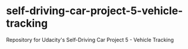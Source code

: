 # self-driving-car-project-5-vehicle-tracking
Repository for Udacity's Self-Driving Car Project 5 - Vehicle Tracking
